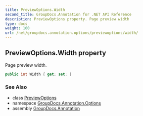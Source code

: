 ```yaml
---
title: PreviewOptions.Width
second_title: GroupDocs.Annotation for .NET API Reference
description: PreviewOptions property. Page preview width
type: docs
weight: 100
url: /net/groupdocs.annotation.options/previewoptions/width/
---
```

## PreviewOptions.Width property

Page preview width.

```csharp
public int Width { get; set; }
```

### See Also

* class [PreviewOptions](../)
* namespace [GroupDocs.Annotation.Options](../../previewoptions/)
* assembly [GroupDocs.Annotation](../../../)


